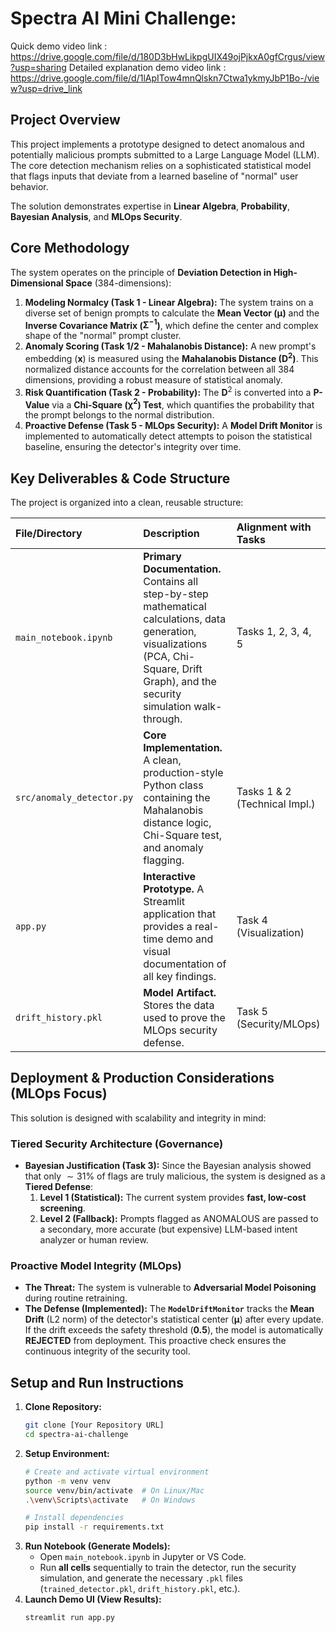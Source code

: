 # Spectra AI Mini Challenge: 

Quick demo video link : https://drive.google.com/file/d/180D3bHwLikpgUIX49ojPjkxA0gfCrgus/view?usp=sharing
Detailed explanation demo video link : https://drive.google.com/file/d/1lApITow4mnQlskn7Ctwa1ykmyJbP1Bo-/view?usp=drive_link

## Project Overview 

This project implements a prototype designed to detect anomalous and potentially malicious prompts submitted to a Large Language Model (LLM). The core detection mechanism relies on a sophisticated statistical model that flags inputs that deviate from a learned baseline of "normal" user behavior.

The solution demonstrates expertise in **Linear Algebra**, **Probability**, **Bayesian Analysis**, and **MLOps Security**.

## Core Methodology

The system operates on the principle of **Deviation Detection in High-Dimensional Space** (384-dimensions):

1.  **Modeling Normalcy (Task 1 - Linear Algebra):** The system trains on a diverse set of benign prompts to calculate the **Mean Vector ($\boldsymbol{\mu}$)** and the **Inverse Covariance Matrix ($\mathbf{\Sigma}^{-1}$)**, which define the center and complex shape of the "normal" prompt cluster.
2.  **Anomaly Scoring (Task 1/2 - Mahalanobis Distance):** A new prompt's embedding ($\mathbf{x}$) is measured using the **Mahalanobis Distance ($\mathbf{D}^2$)**. This normalized distance accounts for the correlation between all 384 dimensions, providing a robust measure of statistical anomaly.
3.  **Risk Quantification (Task 2 - Probability):** The $\mathbf{D}^2$ is converted into a **P-Value** via a **Chi-Square ($\mathbf{\chi}^2$) Test**, which quantifies the probability that the prompt belongs to the normal distribution.
4.  **Proactive Defense (Task 5 - MLOps Security):** A **Model Drift Monitor** is implemented to automatically detect attempts to poison the statistical baseline, ensuring the detector's integrity over time.

## Key Deliverables & Code Structure

The project is organized into a clean, reusable structure:

| File/Directory | Description | Alignment with Tasks |
| :--- | :--- | :--- |
| `main_notebook.ipynb` | **Primary Documentation.** Contains all step-by-step mathematical calculations, data generation, visualizations (PCA, Chi-Square, Drift Graph), and the security simulation walk-through. | Tasks 1, 2, 3, 4, 5 |
| `src/anomaly_detector.py` | **Core Implementation.** A clean, production-style Python class containing the Mahalanobis distance logic, Chi-Square test, and anomaly flagging. | Tasks 1 & 2 (Technical Impl.) |
| `app.py` | **Interactive Prototype.** A Streamlit application that provides a real-time demo and visual documentation of all key findings. | Task 4 (Visualization) |
| `drift_history.pkl` | **Model Artifact.** Stores the data used to prove the MLOps security defense. | Task 5 (Security/MLOps) |

## Deployment & Production Considerations (MLOps Focus)

This solution is designed with scalability and integrity in mind:

### **Tiered Security Architecture (Governance)**

  * **Bayesian Justification (Task 3):** Since the Bayesian analysis showed that only $\sim 31\%$ of flags are truly malicious, the system is designed as a **Tiered Defense**:
    1.  **Level 1 (Statistical):** The current system provides **fast, low-cost screening**.
    2.  **Level 2 (Fallback):** Prompts flagged as ANOMALOUS are passed to a secondary, more accurate (but expensive) LLM-based intent analyzer or human review.

### **Proactive Model Integrity (MLOps)**

  * **The Threat:** The system is vulnerable to **Adversarial Model Poisoning** during routine retraining.
  * **The Defense (Implemented):** The **`ModelDriftMonitor`** tracks the **Mean Drift** (L2 norm) of the detector's statistical center ($\boldsymbol{\mu}$) after every update. If the drift exceeds the safety threshold ($\mathbf{0.5}$), the model is automatically **REJECTED** from deployment. This proactive check ensures the continuous integrity of the security tool.

## Setup and Run Instructions

1.  **Clone Repository:**
    ```bash
    git clone [Your Repository URL]
    cd spectra-ai-challenge
    ```
2.  **Setup Environment:**
    ```bash
    # Create and activate virtual environment
    python -m venv venv
    source venv/bin/activate  # On Linux/Mac
    .\venv\Scripts\activate   # On Windows

    # Install dependencies
    pip install -r requirements.txt
    ```
3.  **Run Notebook (Generate Models):**
      * Open `main_notebook.ipynb` in Jupyter or VS Code.
      * Run **all cells** sequentially to train the detector, run the security simulation, and generate the necessary `.pkl` files (`trained_detector.pkl`, `drift_history.pkl`, etc.).
4.  **Launch Demo UI (View Results):**
    ```bash
    streamlit run app.py
    ```
